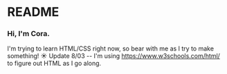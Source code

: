 # README

### Hi, I'm Cora. 
I'm trying to learn HTML/CSS right now, so bear with me as I try to make something! ☀️
Update 8/03 -- I'm using https://www.w3schools.com/html/ to figure out HTML as I go along.
